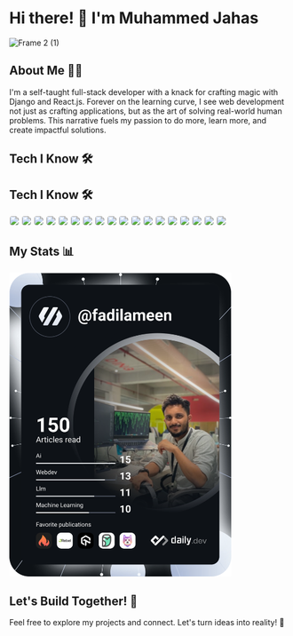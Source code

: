 # Hi there! 👋 I'm Muhammed Jahas
![Frame 2 (1)](https://github.com/FADILAMEEN4321/fadilameen4321/assets/129923924/71668ceb-9987-45dd-8bd8-5b5f4ce75c60)

## About Me 👨‍💻
I'm a self-taught full-stack developer with a knack for crafting magic with Django and React.js. Forever on the learning curve, I see web development not just as crafting applications, but as the art of solving real-world human problems. This narrative fuels my passion to do more, learn more, and create impactful solutions.

## Tech I Know 🛠️

<style>
    .rounded-badge {
        border-radius: 4px;
        overflow: hidden;
        margin: 1px;
    }
</style>

## Tech I Know 🛠️

<img src="https://img.shields.io/badge/html5-%23E34F26.svg?style=for-the-badge&logo=html5&logoColor=white" class="rounded-badge" /> 
<img src="https://img.shields.io/badge/css3-%231572B6.svg?style=for-the-badge&logo=css3&logoColor=white" class="rounded-badge" /> 
<img src="https://img.shields.io/badge/tailwindcss-%2338B2AC.svg?style=for-the-badge&logo=tailwind-css&logoColor=white" class="rounded-badge" /> 
<img src="https://img.shields.io/badge/bootstrap-%23563D7C.svg?style=for-the-badge&logo=bootstrap&logoColor=white" class="rounded-badge" /> 
<img src="https://img.shields.io/badge/python-%2314354C.svg?&style=for-the-badge&logo=python&logoColor=white" class="rounded-badge" /> 
<img src="https://img.shields.io/badge/javascript-%23323330.svg?style=for-the-badge&logo=javascript&logoColor=%23F7DF1E" class="rounded-badge" /> 
<img src="https://img.shields.io/badge/react-%2320232a.svg?style=for-the-badge&logo=react&logoColor=%2361DAFB" class="rounded-badge" /> 
<img src="https://img.shields.io/badge/redux-%23593d88.svg?style=for-the-badge&logo=redux&logoColor=white" class="rounded-badge" /> 
<img src="https://img.shields.io/badge/reactrouter-%2300599C.svg?style=for-the-badge&logo=reactrouter&logoColor=cyan" class="rounded-badge" /> 
<img src="https://img.shields.io/badge/JWT-black?style=for-the-badge&logo=JSON%20web%20tokens" class="rounded-badge" /> 
<img src="https://img.shields.io/badge/MongoDB-%234ea94b.svg?style=for-the-badge&logo=mongodb&logoColor=white" class="rounded-badge" /> 
<img src="https://img.shields.io/badge/postgres-%23316192.svg?&style=for-the-badge&logo=postgresql&logoColor=white" class="rounded-badge" /> 
<img src="https://img.shields.io/badge/AWS-%23FF9900.svg?style=for-the-badge&logo=amazon-aws&logoColor=white" class="rounded-badge" /> 
<img src="https://img.shields.io/badge/Postman-FF6C37?style=for-the-badge&logo=postman&logoColor=white" class="rounded-badge" /> 
<img src="https://img.shields.io/badge/celery-%23a9cc54.svg?style=for-the-badge&logo=celery&logoColor=ddf4a4" class="rounded-badge" /> 
<img src="https://img.shields.io/badge/django-%23092E20.svg?style=for-the-badge&logo=django&logoColor=white" class="rounded-badge" /> 
<img src="https://img.shields.io/badge/DJANGO-REST-ff1709?style=for-the-badge&logo=django&logoColor=white&color=ff1709&labelColor=gray" class="rounded-badge" /> 
<img src="https://img.shields.io/badge/FastAPI-005571?style=for-the-badge&logo=fastapi" class="rounded-badge" /> 


## My Stats 📊
<a href="https://app.daily.dev/DailyDevTips"><img src="https://github.com/fadilameen4321/fadilameen4321/blob/main/devcard.svg" width="400" alt="fadil ameen's Dev Card"/></a>

## Let's Build Together! 🚀

Feel free to explore my projects and connect. Let's turn ideas into reality! 🌟
